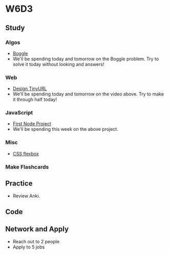 # W6D3

## Study

### Algos 
- [Boggle](https://www.geeksforgeeks.org/boggle-find-possible-words-board-characters/)
- We'll be spending today and tomorrow on the Boggle problem. Try to solve it today without looking and answers!

### Web
- [Design TinyURL](https://www.youtube.com/watch?v=fMZMm_0ZhK4)
- We'll be spending today and tomorrow on the video above. Try to make it through half today!

### JavaScript
- [First Node Project](https://github.com/Pklong/github-grabber)
- We'll be spending this week on the above project.

### Misc
- [CSS flexbox](https://www.youtube.com/watch?v=k32voqQhODc)

### Make Flashcards

## Practice

- Review Anki. 

## Code 

## Network and Apply 

- Reach out to 2 people
- Apply to 5 jobs 
